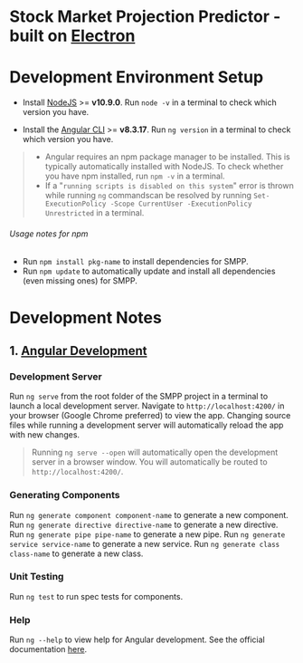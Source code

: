 # Stock Market Projection Predictor - built on [Electron](https://electronjs.org/)

# Development Environment Setup
* Install [NodeJS](https://nodejs.org/en/) >= **v10.9.0**. Run `node -v` in a terminal to check which version you have.

* Install the [Angular CLI](https://angular.io/guide/setup-local) >= **v8.3.17**. Run `ng version` in a terminal to check which version you have.
>* Angular requires an npm package manager to be installed. This is typically automatically installed with NodeJS. To check whether you have npm installed, run `npm -v` in a terminal.
>* If a "`running scripts is disabled on this system`" error is thrown while running `ng` commandscan be resolved by running `Set-ExecutionPolicy -Scope CurrentUser -ExecutionPolicy Unrestricted` in a terminal.

###### Usage notes for npm
* Run `npm install pkg-name` to install dependencies for SMPP.
* Run `npm update` to automatically update and install all dependencies (even missing ones) for SMPP.

# Development Notes
## 1. [Angular Development](https://angular.io)
### Development Server
Run `ng serve` from the root folder of the SMPP project in a terminal to launch a local development server. Navigate to `http://localhost:4200/` in your browser (Google Chrome preferred) to view the app. Changing source files while running a development server will automatically reload the app with new changes.
> Running `ng serve --open` will automatically open the development server in a browser window. You will automatically be routed to `http://localhost:4200/`.

### Generating Components
Run `ng generate component component-name` to generate a new component.
Run `ng generate directive directive-name` to generate a new directive.
Run `ng generate pipe pipe-name` to generate a new pipe.
Run `ng generate service service-name` to generate a new service.
Run `ng generate class class-name` to generate a new class.

### Unit Testing
Run `ng test` to run spec tests for components.

### Help
Run `ng --help` to view help for Angular development. See the official documentation [here](https://github.com/angular/angular-cli/blob/master/README.md).